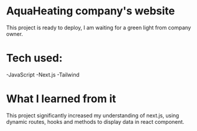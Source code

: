 # AquaHeating company's website

This project is ready to deploy, I am waiting for a green light from company owner.

# Tech used:
 -JavaScript
 -Next.js
 -Tailwind
 
 # What I learned from it
 
 This project significantly increased my understanding of next.js, using dynamic routes, hooks and methods to display data in react component.
